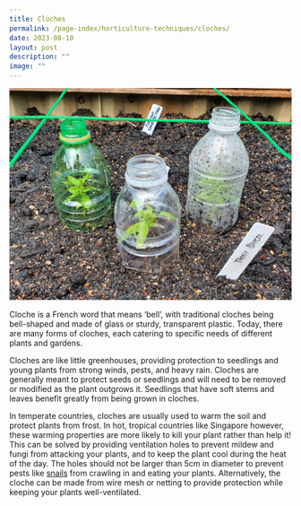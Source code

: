 ```yaml
---
title: Cloches
permalink: /page-index/horticulture-techniques/cloches/
date: 2023-08-10
layout: post
description: ""
image: ""
---
```

<section>
	<img title="Cloches made from plastic bottles protecting young plants in an allotment plot. Photo by Jacqueline Chua." src="/images/Horti%20techniques/Cloache_Jacchua.jpg">
	<p>Cloche is a French word that means ‘bell’, with traditional cloches being bell-shaped and made of glass or sturdy, transparent plastic. Today, there are many forms of cloches, each catering to specific needs of different plants and gardens.</p>
		<p>Cloches are like little greenhouses, providing protection to seedlings and young plants from strong winds, pests, and heavy rain. Cloches are generally meant to protect seeds or seedlings and will need to be removed or modified as the plant outgrows it. Seedlings that have soft stems and leaves benefit greatly from being grown in cloches.</p>
	<p>In temperate countries, cloches are usually used to warm the soil and protect plants from frost. In hot, tropical countries like Singapore however, these warming properties are more likely to kill your plant rather than help it! This can be solved by providing ventilation holes to prevent mildew and fungi from attacking your plants, and to keep the plant cool during the heat of the day. The holes should not be larger than 5cm in diameter to prevent pests like <a href="/page-index/pests/snails-and-slugs/">snails</a> from crawling in and eating your plants. Alternatively, the cloche can be made from wire mesh or netting to provide protection while keeping your plants well-ventilated.</p>
	<br>
</section>
